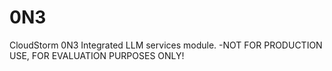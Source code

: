 # 0N3
CloudStorm 0N3 Integrated LLM services module. -NOT FOR PRODUCTION USE, FOR EVALUATION PURPOSES ONLY!
